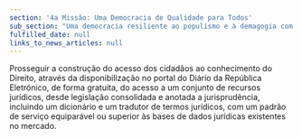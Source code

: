 ```yaml
---
section: '4a Missão: Uma Democracia de Qualidade para Todos'
sub_section: "Uma democracia resiliente ao populismo e à demagogia com mais participação, mais transparência e mais proximidade"
fulfilled_date: null
links_to_news_articles: null
---
```


Prosseguir a construção do acesso dos cidadãos ao conhecimento do Direito, através da disponibilização no portal do Diário da República Eletrónico, de forma gratuita, do acesso a um conjunto de recursos jurídicos, desde legislação consolidada e anotada a jurisprudência, incluindo um dicionário e um tradutor de termos jurídicos, com um padrão de serviço equiparável ou superior às bases de dados jurídicas existentes no mercado.
